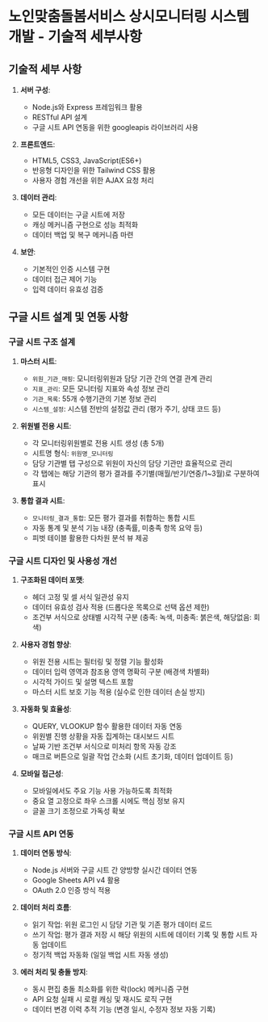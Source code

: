 # 노인맞춤돌봄서비스 상시모니터링 시스템 개발 - 기술적 세부사항

## 기술적 세부 사항
1. **서버 구성**:
   - Node.js와 Express 프레임워크 활용
   - RESTful API 설계
   - 구글 시트 API 연동을 위한 googleapis 라이브러리 사용

2. **프론트엔드**:
   - HTML5, CSS3, JavaScript(ES6+)
   - 반응형 디자인을 위한 Tailwind CSS 활용
   - 사용자 경험 개선을 위한 AJAX 요청 처리

3. **데이터 관리**:
   - 모든 데이터는 구글 시트에 저장
   - 캐싱 메커니즘 구현으로 성능 최적화
   - 데이터 백업 및 복구 메커니즘 마련

4. **보안**:
   - 기본적인 인증 시스템 구현
   - 데이터 접근 제어 기능
   - 입력 데이터 유효성 검증

## 구글 시트 설계 및 연동 사항

### 구글 시트 구조 설계
1. **마스터 시트**:
   - `위원_기관_매핑`: 모니터링위원과 담당 기관 간의 연결 관계 관리
   - `지표_관리`: 모든 모니터링 지표와 속성 정보 관리
   - `기관_목록`: 55개 수행기관의 기본 정보 관리
   - `시스템_설정`: 시스템 전반의 설정값 관리 (평가 주기, 상태 코드 등)

2. **위원별 전용 시트**:
   - 각 모니터링위원별로 전용 시트 생성 (총 5개)
   - 시트명 형식: `위원명_모니터링`
   - 담당 기관별 탭 구성으로 위원이 자신의 담당 기관만 효율적으로 관리
   - 각 탭에는 해당 기관의 평가 결과를 주기별(매월/반기/연중/1~3월)로 구분하여 표시

3. **통합 결과 시트**:
   - `모니터링_결과_통합`: 모든 평가 결과를 취합하는 통합 시트
   - 자동 통계 및 분석 기능 내장 (충족률, 미충족 항목 요약 등)
   - 피벗 테이블 활용한 다차원 분석 뷰 제공

### 구글 시트 디자인 및 사용성 개선
1. **구조화된 데이터 포맷**:
   - 헤더 고정 및 셀 서식 일관성 유지
   - 데이터 유효성 검사 적용 (드롭다운 목록으로 선택 옵션 제한)
   - 조건부 서식으로 상태별 시각적 구분 (충족: 녹색, 미충족: 붉은색, 해당없음: 회색)

2. **사용자 경험 향상**:
   - 위원 전용 시트는 필터링 및 정렬 기능 활성화
   - 데이터 입력 영역과 참조용 영역 명확히 구분 (배경색 차별화)
   - 시각적 가이드 및 설명 텍스트 포함
   - 마스터 시트 보호 기능 적용 (실수로 인한 데이터 손실 방지)

3. **자동화 및 효율성**:
   - QUERY, VLOOKUP 함수 활용한 데이터 자동 연동
   - 위원별 진행 상황을 자동 집계하는 대시보드 시트
   - 날짜 기반 조건부 서식으로 미처리 항목 자동 강조
   - 매크로 버튼으로 일괄 작업 간소화 (시트 초기화, 데이터 업데이트 등)

4. **모바일 접근성**:
   - 모바일에서도 주요 기능 사용 가능하도록 최적화
   - 중요 열 고정으로 좌우 스크롤 시에도 핵심 정보 유지
   - 글꼴 크기 조정으로 가독성 확보

### 구글 시트 API 연동
1. **데이터 연동 방식**:
   - Node.js 서버와 구글 시트 간 양방향 실시간 데이터 연동
   - Google Sheets API v4 활용
   - OAuth 2.0 인증 방식 적용

2. **데이터 처리 흐름**:
   - 읽기 작업: 위원 로그인 시 담당 기관 및 기존 평가 데이터 로드
   - 쓰기 작업: 평가 결과 저장 시 해당 위원의 시트에 데이터 기록 및 통합 시트 자동 업데이트
   - 정기적 백업 자동화 (일일 백업 시트 자동 생성)

3. **에러 처리 및 충돌 방지**:
   - 동시 편집 충돌 최소화를 위한 락(lock) 메커니즘 구현
   - API 요청 실패 시 로컬 캐싱 및 재시도 로직 구현
   - 데이터 변경 이력 추적 기능 (변경 일시, 수정자 정보 자동 기록)